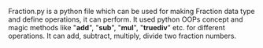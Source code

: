 Fraction.py is a python file which can be used for making Fraction data type and define operations, it can perform.
It used python OOPs concept and magic methods like "__add__", "__sub__", "__mul__", "__truediv__" etc. for different operations.
It can add, subtract, multiply, divide two fraction numbers.
